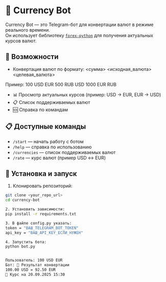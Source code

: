 # 💱 Currency Bot

Currency Bot — это Telegram-бот для конвертации валют в режиме реального времени.  
Он использует библиотеку [`forex-python`](https://pypi.org/project/forex-python/) для получения актуальных курсов валют.  

## 🚀 Возможности
- Конвертация валют по формату: <сумма> <исходная_валюта> <целевая_валюта>

Пример:
100 USD EUR
500 RUB USD
1000 EUR RUB



- 📊 Просмотр актуальных курсов (пример: USD → EUR, EUR → USD)  
- 📋 Список поддерживаемых валют  
- 🆘 Справка по командам  

## 📋 Доступные команды
- `/start` — начать работу с ботом  
- `/help` — справка по использованию  
- `/currencies` — список поддерживаемых валют  
- `/rate` — курс валют (пример USD ↔ EUR)  

## 🔧 Установка и запуск
1. Клонировать репозиторий:
 ```bash
 git clone <your_repo_url>
 cd currency-bot

2. Установить зависимости:
pip install -r requirements.txt

3. В файле config.py указать:
token = "ВАШ_TELEGRAM_BOT_TOKEN"
api_key = "ВАШ_API_KEY_ЕСЛИ_НУЖЕН"

4. Запустить бота:
python bot.py


Пользователь: 100 USD EUR
Бот: 💱 Результат конвертации
100.00 USD = 92.50 EUR
📅 Курс на 20.09.2025 15:30
